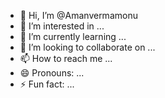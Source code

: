 - 👋 Hi, I’m @Amanvermamonu
- 👀 I’m interested in ...
- 🌱 I’m currently learning ...
- 💞️ I’m looking to collaborate on ...
- 📫 How to reach me ...
- 😄 Pronouns: ...
- ⚡ Fun fact: ...

<!---
Amanvermamonu/Amanvermamonu is a ✨ special ✨ repository because its `README.md` (this file) appears on your GitHub profile.
You can click the Preview link to take a look at your changes.
--->
